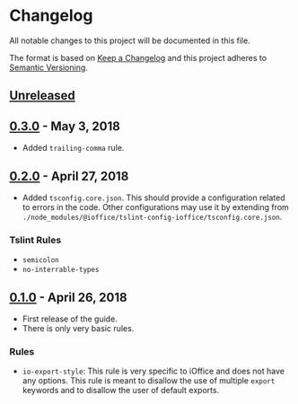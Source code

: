 # Changelog

All notable changes to this project will be documented in this file.

The format is based on [Keep a Changelog](http://keepachangelog.com/en/1.0.0/) and this project
adheres to [Semantic Versioning](http://semver.org/spec/v2.0.0.html).


## [Unreleased]


## [0.3.0] - May 3, 2018
- Added `trailing-comma` rule.


## [0.2.0] - April 27, 2018
- Added `tsconfig.core.json`. This should provide a configuration related to errors in the code.
  Other configurations may use it by extending from 
  `./node_modules/@ioffice/tslint-config-ioffice/tsconfig.core.json`.

### Tslint Rules
- `semicolon`
- `no-interrable-types`


## [0.1.0] - April 26, 2018
- First release of the guide.
- There is only very basic rules.

### Rules
- `io-export-style`: This rule is very specific to iOffice and does not have any options. This rule
  is meant to disallow the use of multiple `export` keywords and to disallow the user of default
  exports.


[Unreleased]: https://github.com/ioffice/tslint-config-ioffice/compare/0.3.0...HEAD
[0.3.0]: https://github.com/ioffice/tslint-config-ioffice/compare/0.2.0...0.3.0
[0.2.0]: https://github.com/ioffice/tslint-config-ioffice/compare/0.1.0...0.2.0
[0.1.0]: https://github.com/ioffice/tslint-config-ioffice/compare/d35148ee5a67da205b80ea2f8da243e02977b297...0.1.0
